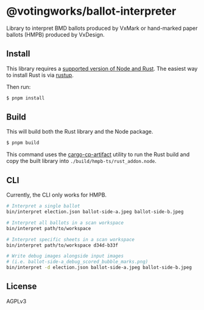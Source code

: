 # @votingworks/ballot-interpreter

Library to interpret BMD ballots produced by VxMark or hand-marked paper ballots
(HMPB) produced by VxDesign.

## Install

This library requires a
[supported version of Node and Rust](https://github.com/neon-bindings/neon#platform-support).
The easiest way to install Rust is via [rustup](https://rustup.rs/).

Then run:

```sh
$ pnpm install
```

## Build

This will build both the Rust library and the Node package.

```sh
$ pnpm build
```

This command uses the
[cargo-cp-artifact](https://github.com/neon-bindings/cargo-cp-artifact) utility
to run the Rust build and copy the built library into
`./build/hmpb-ts/rust_addon.node`.

## CLI

Currently, the CLI only works for HMPB.

```sh
# Interpret a single ballot
bin/interpret election.json ballot-side-a.jpeg ballot-side-b.jpeg

# Interpret all ballots in a scan workspace
bin/interpret path/to/workspace

# Interpret specific sheets in a scan workspace
bin/interpret path/to/workspace d34d-b33f

# Write debug images alongside input images
# (i.e. ballot-side-a_debug_scored_bubble_marks.png)
bin/interpret -d election.json ballot-side-a.jpeg ballot-side-b.jpeg
```

## License

AGPLv3
